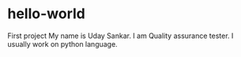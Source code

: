 # hello-world
First project
My name is Uday Sankar. I am Quality assurance tester. I usually work on python language. 
